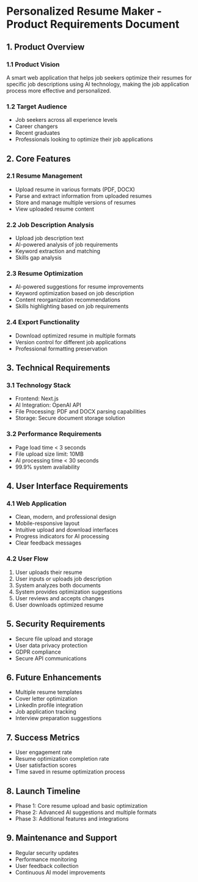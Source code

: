 # Personalized Resume Maker - Product Requirements Document

## 1. Product Overview

### 1.1 Product Vision
A smart web application that helps job seekers optimize their resumes for specific job descriptions using AI technology, making the job application process more effective and personalized.

### 1.2 Target Audience
- Job seekers across all experience levels
- Career changers
- Recent graduates
- Professionals looking to optimize their job applications

## 2. Core Features

### 2.1 Resume Management
- Upload resume in various formats (PDF, DOCX)
- Parse and extract information from uploaded resumes
- Store and manage multiple versions of resumes
- View uploaded resume content

### 2.2 Job Description Analysis
- Upload job description text
- AI-powered analysis of job requirements
- Keyword extraction and matching
- Skills gap analysis

### 2.3 Resume Optimization
- AI-powered suggestions for resume improvements
- Keyword optimization based on job description
- Content reorganization recommendations
- Skills highlighting based on job requirements

### 2.4 Export Functionality
- Download optimized resume in multiple formats
- Version control for different job applications
- Professional formatting preservation

## 3. Technical Requirements

### 3.1 Technology Stack
- Frontend: Next.js
- AI Integration: OpenAI API
- File Processing: PDF and DOCX parsing capabilities
- Storage: Secure document storage solution

### 3.2 Performance Requirements
- Page load time < 3 seconds
- File upload size limit: 10MB
- AI processing time < 30 seconds
- 99.9% system availability

## 4. User Interface Requirements

### 4.1 Web Application
- Clean, modern, and professional design
- Mobile-responsive layout
- Intuitive upload and download interfaces
- Progress indicators for AI processing
- Clear feedback messages

### 4.2 User Flow
1. User uploads their resume
2. User inputs or uploads job description
3. System analyzes both documents
4. System provides optimization suggestions
5. User reviews and accepts changes
6. User downloads optimized resume

## 5. Security Requirements
- Secure file upload and storage
- User data privacy protection
- GDPR compliance
- Secure API communications

## 6. Future Enhancements
- Multiple resume templates
- Cover letter optimization
- LinkedIn profile integration
- Job application tracking
- Interview preparation suggestions

## 7. Success Metrics
- User engagement rate
- Resume optimization completion rate
- User satisfaction scores
- Time saved in resume optimization process

## 8. Launch Timeline
- Phase 1: Core resume upload and basic optimization
- Phase 2: Advanced AI suggestions and multiple formats
- Phase 3: Additional features and integrations

## 9. Maintenance and Support
- Regular security updates
- Performance monitoring
- User feedback collection
- Continuous AI model improvements